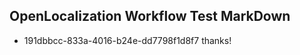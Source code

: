 ## OpenLocalization Workflow Test MarkDown
* 191dbbcc-833a-4016-b24e-dd7798f1d8f7 thanks!

<!--HONumber=Jan17_HO1-->


